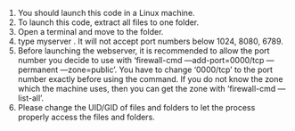 1. You should launch this code in a Linux machine.
2. To launch this code, extract all files to one folder.
3. Open a terminal and move to the folder.
4. type myserver <port number>. It will not accept port numbers
   below 1024, 8080, 6789.
5. Before launching the webserver, it is recommended to allow the port number you 
  decide to use with ‘firewall-cmd —add-port=0000/tcp —permanent —zone=public’.
  You have to change ‘0000/tcp’ to the port number exactly before using the command.
  If you do not know the zone which the machine uses, then you can get the zone
  with ‘firewall-cmd —list-all’.
6. Please change the UID/GID of files and folders to let the process properly access
  the files and folders.

